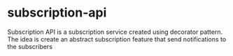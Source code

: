 # subscription-api
Subscription API is a subscription service created using decorator pattern. The idea is create an abstract subscription feature that send notifications to the subscribers
